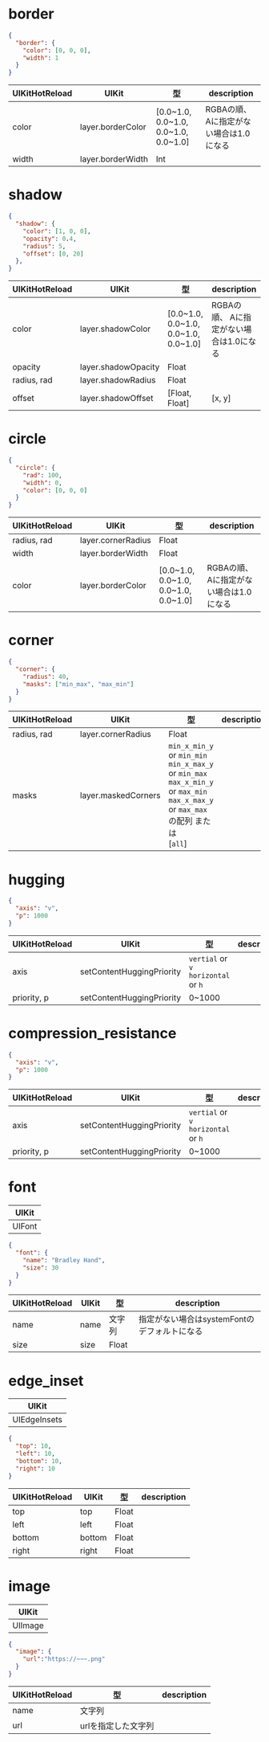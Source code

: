 # border

```json
{
  "border": {
    "color": [0, 0, 0],
    "width": 1
  }
}
```

|  UIKitHotReload | UIKit | 型 | description |
| ---- | ---- | ---- | ---- |
| color | layer.borderColor | [0.0\~1.0, 0.0\~1.0, 0.0\~1.0, 0.0\~1.0] | RGBAの順、 Aに指定がない場合は1.0になる |
| width | layer.borderWidth | Int |  |

# shadow

```json
{
  "shadow": {
    "color": [1, 0, 0],
    "opacity": 0.4,
    "radius": 5,
    "offset": [0, 20]
  },
}
```

|  UIKitHotReload | UIKit | 型 | description |
| ---- | ---- | ---- | ---- |
| color | layer.shadowColor | [0.0\~1.0, 0.0\~1.0, 0.0\~1.0, 0.0\~1.0] | RGBAの順、 Aに指定がない場合は1.0になる |
| opacity | layer.shadowOpacity | Float |  |
| radius, rad | layer.shadowRadius | Float |  |
| offset | layer.shadowOffset | [Float, Float] | [x, y] |

# circle

```json
{
  "circle": {
    "rad": 100,
    "width": 0,
    "color": [0, 0, 0]
  }
}
```

|  UIKitHotReload | UIKit | 型 | description |
| ---- | ---- | ---- | ---- |
| radius, rad | layer.cornerRadius | Float |  |
| width | layer.borderWidth | Float |  |
| color | layer.borderColor | [0.0\~1.0, 0.0\~1.0, 0.0\~1.0, 0.0\~1.0] | RGBAの順、 Aに指定がない場合は1.0になる |

# corner

```json
{
  "corner": {
    "radius": 40,
    "masks": ["min_max", "max_min"]
  }
}
```

|  UIKitHotReload | UIKit | 型 | description |
| ---- | ---- | ---- | ---- |
| radius, rad | layer.cornerRadius | Float |  |
| masks | layer.maskedCorners | `min_x_min_y` or `min_min` <br> `min_x_max_y` or `min_max` <br> `max_x_min_y` or `max_min` <br> `max_x_max_y` or `max_max`<br> の配列 または <br> [`all`] | |

# hugging
```json
{
  "axis": "v",
  "p": 1000
}
```

|  UIKitHotReload | UIKit | 型 | description |
| ---- | ---- | ---- | ---- |
| axis | setContentHuggingPriority | `vertial` or `v` <br> `horizontal` or `h` |  |
| priority, p | setContentHuggingPriority | 0\~1000 | |

# compression_resistance
```json
{
  "axis": "v",
  "p": 1000
}
```

|  UIKitHotReload | UIKit | 型 | description |
| ---- | ---- | ---- | ---- |
| axis | setContentHuggingPriority | `vertial` or `v` <br> `horizontal` or `h` |  |
| priority, p | setContentHuggingPriority | 0\~1000 | |


# font

| UIKit |
| ---- |
| UIFont |

```json
{
  "font": {
    "name": "Bradley Hand",
    "size": 30
  }
}
```

|  UIKitHotReload | UIKit | 型 | description |
| ---- | ---- | ---- | ---- |
| name | name | 文字列 | 指定がない場合はsystemFontのデフォルトになる |
| size | size | Float |  |

# edge_inset

| UIKit |
| ---- |
| UIEdgeInsets |

```json
{
  "top": 10,
  "left": 10,
  "bottom": 10,
  "right": 10
}
```

|  UIKitHotReload | UIKit | 型 | description |
| ---- | ---- | ---- | ---- |
| top | top | Float |  |
| left | left | Float |  |
| bottom | bottom | Float |  |
| right | right | Float |  |


# image

| UIKit |
| ---- |
| UIImage |

```json
{
  "image": {
    "url":"https://~~~.png"
  }
}
```

|  UIKitHotReload | 型 | description |
| ---- | ---- | ---- |
| name | 文字列 | |
| url |  urlを指定した文字列 | |
